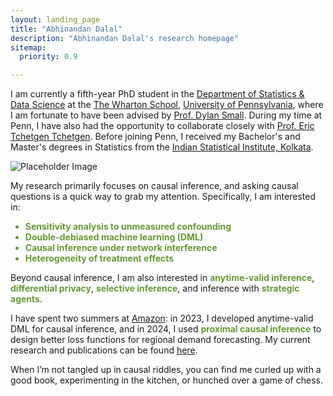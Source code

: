 ```yaml
---
layout: landing_page
title: "Abhinandan Dalal"
description: "Abhinandan Dalal's research homepage"
sitemap:
  priority: 0.9

---
```

<style>
  :root {
    --olive-color: rgb(102, 153, 51);
  }
  /* This new rule reduces the spacing between list items */
  li {
    margin-bottom: 0em; /* Adjust this value to change the spacing */
/*     color: var(--olive-color); /* This makes the bullets olive */ */
  }
</style>

<div class="landing-page-wrapper">
  <div class="top-content">
    <div class="landing-page-content">
      <p>
        I am currently a fifth-year PhD student in the <a href="https://statistics.wharton.upenn.edu/">Department of Statistics & Data Science</a> at the <a href="https://www.wharton.upenn.edu/" target="_blank">The Wharton School</a>, <a href="https://www.upenn.edu/" target="_blank">University of Pennsylvania</a>, where I am fortunate to have been advised by <a href="https://statistics.wharton.upenn.edu/profile/dsmall/" target="_blank">Prof. Dylan Small</a>. During my time at Penn, I have also had the opportunity to collaborate closely with <a href="https://statistics.wharton.upenn.edu/profile/ett/" target="_blank">Prof. Eric Tchetgen Tchetgen</a>. Before joining Penn, I received my Bachelor's and Master's degrees in Statistics from the <a href="https://www.isical.ac.in/" target="_blank">Indian Statistical Institute, Kolkata</a>.
      </p>
    </div>
    <div class="landing-page-image">
      <img src="avatar.jpg" alt="Placeholder Image">
    </div>
  </div>

  <div class="bottom-content">
    <p>
      My research primarily focuses on causal inference, and asking causal questions is a quick way to grab my attention. Specifically, I am interested in:
    </p>
    <ul>
      <span style="color: var(--olive-color);"><li><strong>Sensitivity analysis to unmeasured confounding</strong></li></span>
      <span style="color: var(--olive-color);"><li><strong>Double-debiased machine learning (DML)</strong></li></span>
      <span style="color: var(--olive-color);"><li><strong>Causal inference under network interference</strong></li></span>
      <span style="color: var(--olive-color);"><li><strong>Heterogeneity of treatment effects</strong></li></span>
    </ul>
    <p>
      Beyond causal inference, I am also interested in
      <span style="color: var(--olive-color);"><strong>anytime-valid inference</strong></span>,
      <span style="color: var(--olive-color);"><strong>differential privacy</strong></span>,
      <span style="color: var(--olive-color);"><strong>selective inference</strong></span>,
      and inference with <span style="color: var(--olive-color);"><strong>strategic agents</strong></span>. 
    </p>
    <p>
      I have spent two summers at <a href = "https://www.amazon.science/" target="_blank">Amazon</a>: in 2023, I developed anytime-valid DML for causal inference, and in 2024, I used 
      <span style="color: var(--olive-color);"><strong>proximal causal inference</strong></span> 
      to design better loss functions for regional demand forecasting. My current research and publications can be found <a href="/research/">here</a>.
    </p>
    <p>
      When I’m not tangled up in causal riddles, you can find me curled up with a good book, experimenting in the kitchen, or hunched over a game of chess.
    </p>
  </div>
</div>
